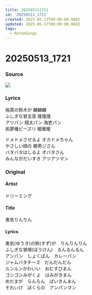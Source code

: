 ```yaml
---
title: 202505131721
id: '20250513_1721'
created: 2025-05-13T00:00:00.000Z
updated: 2025-06-17T00:00:00.000Z
tags:
  - RotomSongs
---
```

# 20250513_1721

### Source

![](https://x.com/Starlystrongest/status/1922205660067848234)

### Lyrics

裕貴の鈴木が 麟麟麟  
ふしぎな冒圭音 隆隆隆  
アツパン 翔太パン 海吏パン  
拓夢幡ビーズリ 暖暖暖  

ドメドメさせるよ オカドメちゃん  
やさしい顔の 勝男ジさん  
バタバタはしるよ オバタさん  
みんながだいすき アツアツマン  

### Original

#### Artist
ドリーミング

#### Title
勇気りんりん

#### Lyrics

勇気(ゆうき)の鈴(すず)が　りんりんりん  
ふしぎな冒険(ぼうけん)　るんるんるん  
アンパン　しょくぱん　カレーパン  
ジャムバタチーズ　だんだんだん  
ルンルンかわいい　おむすびまん  
ゴシゴシみがくよ　はみがきまん  
めだまが　らんらん　ばいきんまん  
それいけ　ぼくらの　アンパンマン  

